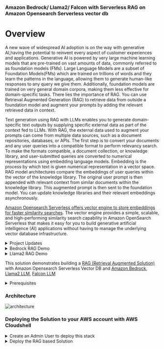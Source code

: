 
### Amazon Bedrock/ Llama2/ Falcon with Serverless RAG on Amazon Opensearch Serverless vector db


# Overview

A new wave of widespread AI adoption is on the way with generative AI,having the potential to reinvent every aspect of customer experiences and applications. Generative AI is powered by very large machine learning models that are pre-trained on vast amounts of data, commonly referred to as foundation models (FMs). Large Language Models are a subset of Foundation Models(FMs) which are trained on trillions of words and they learn the patterns in the language, allowing them to generate human-like responses to any query we give them.  Additionally, foundation models are trained on very general domain corpora, making them less effective for domain-specific tasks. There lies the importance of RAG. You can use Retrieval Augmented Generation (RAG) to retrieve data from outside a foundation model and augment your prompts by adding the relevant retrieved data in context.

Text generation using RAG with LLMs enables you to generate domain-specific text outputs by supplying specific external data as part of the context fed to LLMs. With RAG, the external data used to augment your prompts can come from multiple data sources, such as a document repositories, databases, or APIs. The first step is to convert your documents and any user queries into a compatible format to perform relevancy search. To make the formats compatible, a document collection, or knowledge library, and user-submitted queries are converted to numerical representations using embedding language models. Embedding is the process by which text is given numerical representation in a vector space. RAG model architectures compare the embeddings of user queries within the vector of the knowledge library. The original user prompt is then appended with relevant context from similar documents within the knowledge library. This augmented prompt is then sent to the foundation model. You can update knowledge libraries and their relevant embeddings asynchronously.

[Amazon Opensearch Serverless offers vector engine to store embeddings for faster similarity searches](https://aws.amazon.com/blogs/big-data/introducing-the-vector-engine-for-amazon-opensearch-serverless-now-in-preview/). The vector engine provides a simple, scalable, and high-performing similarity search capability in Amazon OpenSearch Serverless that makes it easy for you to build generative artificial intelligence (AI) applications without having to manage the underlying vector database infrastructure. 

<details>
  <summary> Project Updates </summary>

 #### (03-Oct-2023): Support for Amazon Bedrock
  * Anthropic Claude V1/V2/Instant support over Amazon Bedrock
  * Support for Streaming ingestion with Anthropic Claude Models
  * Faster Stack Deployments
  * New Functionality (PII/Sentiment/Translations) added on the UI
  <img width="1437" alt="Screenshot 2023-10-03 at 1 37 53 PM" src="https://github.com/aws-samples/serverless-rag-demo/assets/25897220/d90c0624-7a4b-4091-9ece-25a29f7f869f">


 #### (14-Sept-2023): Support for new LLM's
  * Llama2-7B (Existing G5.2xlarge)
  * Llama2-13B (G5.12xlarge)
  * Llama2-70B (G5.48xlarge)
  * Falcon-7B (G5.2xlarge)
  * Falcon-40B (G5.12xlarge)
  * Falcon-180B (p4de.24xlarge)
 
 #### New UX/UI (13-Sept-2023): Index Sample Data across different domains. Support multiple-assistant behaviours (Normal/Pirate/Jarvis Assistant modes)
  * <img width="500" alt="Sample_Indexes" src="https://github.com/aws-samples/serverless-rag-demo/assets/25897220/404ed22f-c61a-4c12-9b57-3a7eca871bee">
  * <img width="500" alt="QueryBehaviour" src="https://github.com/aws-samples/serverless-rag-demo/assets/25897220/647ea08c-0eca-472e-8457-3ef6c4d5d6e6">

</details>


<details>
 <summary> Bedrock RAG Demo </summary>

   #### Bedrock RAG Demo Video
   https://github.com/aws-samples/serverless-rag-demo/assets/25897220/0127f2eb-2375-4433-85e3-2bb4ad7729c6

</details>

<details>
    <summary> Llama2 RAG Demo </summary>

   #### Llama2 RAG Demo
   https://github.com/aws-samples/serverless-rag-demo/assets/25897220/d9162e43-59f5-400c-80d4-3f1545535b66
</details>



This solution demonstrates building a [RAG (Retrieval Augmented Solution)](https://docs.aws.amazon.com/sagemaker/latest/dg/jumpstart-foundation-models-customize-rag.html) with Amazon Opensearch Serverless Vector DB and [Amazon Bedrock](https://aws.amazon.com/bedrock/), [Llama2 LLM](https://ai.meta.com/llama/), [Falcon LLM](https://falconllm.tii.ae/)



<details>
 <summary> Prerequisites </summary>
   
  ### Prerequsites:
    * [An AWS account](https://aws.amazon.com/console/)
    * [For Amazon Bedrock, you should have access to Anthropic Claude models](https://docs.aws.amazon.com/bedrock/latest/userguide/model-access.html)
    * Amazon Bedrock is available in 3 regions globally, US East (N. Virginia), US West (Oregon), and Asia Pacific (Tokyo).

  #### Familiarity with below Services
    * [AWS IAM](https://docs.aws.amazon.com/iam/index.html). 
    * [AWS Lambda](https://docs.aws.amazon.com/lambda/latest/dg/welcome.html)
    * [Amazon API Gateway](https://docs.aws.amazon.com/apigateway/latest/developerguide/welcome.html)
    * [Amazon opensearch serverless](https://docs.aws.amazon.com/opensearch-service/latest/developerguide/serverless-overview.html)

  #### For Llama2/Falcon models deployed on Amazon Sagemaker
    * [Amazon Sagemaker](https://docs.aws.amazon.com/sagemaker/index.html)
    * GPU Instance of type ml.g5.2xlarge for endpoint usage_
    * _Supported Llama2 regions (us-east-1 , us-east-2 , us-west 2 , eu-west-1 , and ap-southeast-1)_

</details>




### Architecture
![architecture](https://github.com/aws-samples/serverless-rag-demo/assets/25897220/e2b9e3ac-b7b9-479d-b642-e2e1d5ce3837)


### Deploying the Solution to your AWS account with AWS Cloudshell

<details>
 <summary> Create an Admin User to deploy this stack </summary>

 #### Section1 - Create an IAM user with Administrator permissions. 

1. Search for the service IAM on the AWS Console and go the IAM Dashboard and click on “Users“ tab under ”Access Management” and Click on “Create User”
![image](https://github.com/aws-samples/serverless-rag-demo/blob/main/media/Screenshot%202023-08-24%20at%204.40.44%20PM.png)

2. Give a name to the IAM user and click “Next“
![image](https://github.com/aws-samples/serverless-rag-demo/blob/main/media/Screenshot%202023-08-24%20at%204.41.48%20PM.png)

3. Now Click on Attach Policies directly and Choose "AdminsitratorAccess" and click "Next" 
![image](https://github.com/aws-samples/serverless-rag-demo/blob/main/media/Screenshot%202023-08-24%20at%204.42.44%20PM.png)

4. Now review the details and click on "Create User"
![image](https://github.com/aws-samples/serverless-rag-demo/blob/main/media/Screenshot%202023-08-24%20at%204.43.24%20PM.png)

5. Now we need to create credentials for this IAM. Go to "Users" tab again and you will see your new user listed over there. Now click on the username.
![image](https://github.com/aws-samples/serverless-rag-demo/blob/main/media/Screenshot%202023-08-24%20at%204.44.14%20PM.png)

6. Go to Security Credentials Tab and under "Access Keys" click on "Create Access key"
<img width="1377" alt="LLMAdminSecurityCredentials2" src="https://github.com/aws-samples/serverless-rag-demo/assets/25897220/36bdf80f-8b0e-43a4-ad0f-a3233ce753cb">

7. In the window that appears choose the first option "Command line Interface" and click the checkbox at the bottom and click Next
![image](https://github.com/aws-samples/serverless-rag-demo/blob/main/media/Screenshot%202023-08-24%20at%204.45.24%20PM.png)

8.Now the Tag is optional and you can leave this empty and click on Create Access Key
![image](https://github.com/aws-samples/serverless-rag-demo/blob/main/media/Screenshot%202023-08-24%20at%204.45.34%20PM.png)

9. Now click on Download .csv file to download the credentials and click on "Done". Now lets proceed to section 2
![image](https://github.com/aws-samples/serverless-rag-demo/blob/main/media/Screenshot%202023-08-24%20at%204.45.49%20PM.png)

</details>


<details>
 <summary> Deploy the RAG based Solution </summary>

#### Section 2 - Deploy this RAG based Solution (The below commands should be executed in the region of deployment)

1. Search for AWS Cloudshell. Configure your aws cli environment with the access/secret keys of the new admin user using the below command on AWS Cloudshell
   ```
      aws configure
   ```

<img width="1118" alt="LLMAdminConfigureCloudShell" src="https://github.com/aws-samples/serverless-rag-demo/assets/25897220/58175b14-259d-4d7d-b3e4-bb75fb48e998">

2. Git Clone the serverless-rag-demo repository from aws-samples
   ```
    git clone https://github.com/aws-samples/serverless-rag-demo.git
   ```

3. Go to the directory where we have the downloaded files.
   ```
     cd serverless-rag-demo
   ```

4. Fire the bash script that creates the RAG based solution. Pass the environment and region for deployment. environment can be dev,qa,sandbox. Region can be any of those supported by Amazon Opensearch Serverless [refer](https://aws.amazon.com/about-aws/whats-new/2023/01/amazon-opensearch-serverless-available)
   ```
     sh creator.sh
   ```
   
5. Select the LLM you want to deploy (sh creator.sh dev us-east-1) . Select Option 1 for Amazon Bedrock.

   <img width="856" alt="creatorsh" src="https://github.com/aws-samples/serverless-rag-demo/assets/25897220/124c015c-2349-461a-a467-82d23c90e512">


6. Total deployment takes around 40 minutes. Once the deployment is complete head to API Gateway. Search for API with name
rag-llm-api-{env_name}. Get the invoke URL for the API

  <img width="1407" alt="ApiGw1" src="https://github.com/aws-samples/serverless-rag-demo/assets/25897220/623344df-adf0-41b0-a90f-16b8cec62f25">


7. Invoke the Api Gateway URL that loads an html page for testing the RAG based solution as api-gateway-url/rag
   * _Do not forget to append_ **"rag"** _at the end of the API-GW url_

   eg: https://xxxxxxx.execute-api.us-east-1.amazonaws.com/dev/rag

   <img width="1238" alt="Screenshot 2023-09-14 at 8 52 09 PM" src="https://github.com/aws-samples/serverless-rag-demo/assets/25897220/9e5c3e4d-e211-4727-ab57-ecd188565a64">
 
</details>
